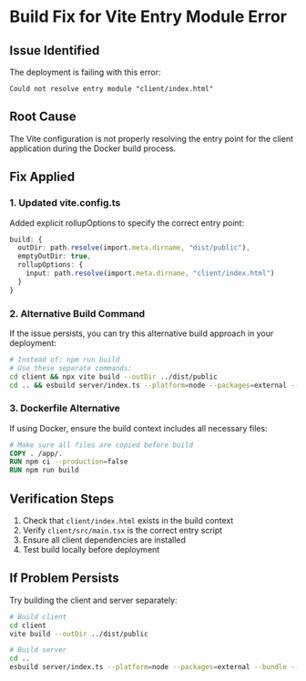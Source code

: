 # Build Fix for Vite Entry Module Error

## Issue Identified
The deployment is failing with this error:
```
Could not resolve entry module "client/index.html"
```

## Root Cause
The Vite configuration is not properly resolving the entry point for the client application during the Docker build process.

## Fix Applied

### 1. Updated vite.config.ts
Added explicit rollupOptions to specify the correct entry point:

```typescript
build: {
  outDir: path.resolve(import.meta.dirname, "dist/public"),
  emptyOutDir: true,
  rollupOptions: {
    input: path.resolve(import.meta.dirname, "client/index.html")
  }
}
```

### 2. Alternative Build Command
If the issue persists, you can try this alternative build approach in your deployment:

```bash
# Instead of: npm run build
# Use these separate commands:
cd client && npx vite build --outDir ../dist/public
cd .. && esbuild server/index.ts --platform=node --packages=external --bundle --format=esm --outdir=dist
```

### 3. Dockerfile Alternative
If using Docker, ensure the build context includes all necessary files:

```dockerfile
# Make sure all files are copied before build
COPY . /app/.
RUN npm ci --production=false
RUN npm run build
```

## Verification Steps
1. Check that `client/index.html` exists in the build context
2. Verify `client/src/main.tsx` is the correct entry script
3. Ensure all client dependencies are installed
4. Test build locally before deployment

## If Problem Persists
Try building the client and server separately:
```bash
# Build client
cd client
vite build --outDir ../dist/public

# Build server  
cd ..
esbuild server/index.ts --platform=node --packages=external --bundle --format=esm --outdir=dist
```